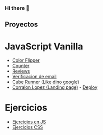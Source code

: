 ### Hi there 👋

<!--
**matiasp10/matiasp10** is a ✨ _special_ ✨ repository because its `README.md` (this file) appears on your GitHub profile.

Here are some ideas to get you started:

- 🔭 I’m currently working on ...
- 🌱 I’m currently learning ...
- 👯 I’m looking to collaborate on ...
- 🤔 I’m looking for help with ...
- 💬 Ask me about ...
- 📫 How to reach me: ...
- 😄 Pronouns: ...
- ⚡ Fun fact: ...
-->

## Proyectos

# JavaScript Vanilla

- [Color Flipper](https://github.com/matiasp10/color-flipper)
- [Counter](https://github.com/matiasp10/counter)
- [Reviews](https://github.com/matiasp10/reviews)
- [Verificacion de email](https://github.com/matiasp10/email-validation-js)
- [Cube Runner (Like dino google)](https://github.com/matiasp10/cube-runner)
- [Corralon Lopez (Landing page)](https://github.com/matiasp10/Corralon-Lopez) - [Deploy](https://matiasp10.github.io/Corralon-Lopez/)

# Ejercicios

- [Ejercicios en JS](https://github.com/matiasp10/ejercicios-programacion-JS)
- [Ejercicios CSS](https://github.com/matiasp10/ejercicios-css)
